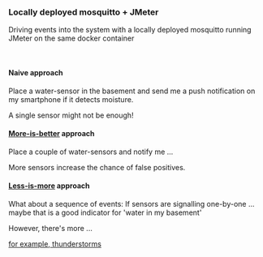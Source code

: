 
### Locally deployed mosquitto + JMeter

Driving events into the system with a locally deployed mosquitto running JMeter on the same docker container

<br>

#### Naive approach

Place a water-sensor in the basement and send me a push notification on my smartphone if it detects moisture.<br>

A single sensor might not be enough! <br>

#### [More-is-better](http://www.energy2engage.com/hs-fs/hub/129961/file-296483410-jpeg/images/more_is_better.jpeg?t=1490990984108&width=400&height=300&name=more_is_better.jpeg) approach

Place a couple of water-sensors and notify me ... <br>

More sensors increase the chance of false positives. <br>

#### [Less-is-more](http://68.media.tumblr.com/9f38b8043253a41c401142e573dfa400/tumblr_inline_njlongROsx1szr6tl.jpg) approach  

What about a sequence of events: If sensors are signalling one-by-one ... maybe that is a good indicator for 'water in my basement'<br>

However, there's more ...

[for example, thunderstorms](WaterSensorsWeather.md)



